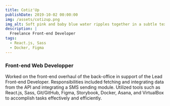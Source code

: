 ```yaml
---
title: Cotiz'Up
publishDate: 2019-10-02 00:00:00
img: /assets/cotizup.png
img_alt: Soft pink and baby blue water ripples together in a subtle texture.
description: |
  Freelance Front-end Developer
tags:
  - React.js, Sass
  - Docker, Figma
---
```


### Front-end Web Developper

Worked on the front-end overhaul of the back-office in support of the Lead Front-end Developer. Responsibilities included fetching and integrating data from the API and integrating a SMS sending module. Utilized tools such as React.js, Sass, Git/GitHub, Figma, Storybook, Docker, Asana, and VirtualBox to accomplish tasks effectively and efficiently.

